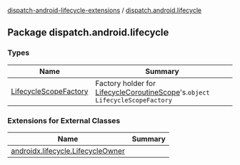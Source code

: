[dispatch-android-lifecycle-extensions](../index.md) / [dispatch.android.lifecycle](./index.md)

## Package dispatch.android.lifecycle

### Types

| Name | Summary |
|---|---|
| [LifecycleScopeFactory](-lifecycle-scope-factory/index.md) | Factory holder for [LifecycleCoroutineScope](#)'s.`object LifecycleScopeFactory` |

### Extensions for External Classes

| Name | Summary |
|---|---|
| [androidx.lifecycle.LifecycleOwner](androidx.lifecycle.-lifecycle-owner/index.md) |  |
